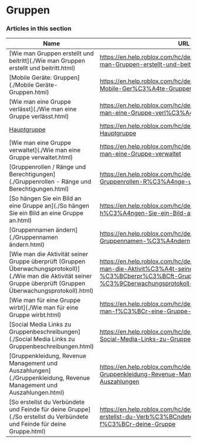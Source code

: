 # Gruppen  
### Articles in this section
Name|URL
-|-
[Wie man Gruppen erstellt und beitritt](./Wie man Gruppen erstellt und beitritt.html) |https://en.help.roblox.com/hc/de/articles/203313730-Wie-man-Gruppen-erstellt-und-beitritt
[Mobile Geräte: Gruppen](./Mobile Geräte- Gruppen.html) |https://en.help.roblox.com/hc/de/articles/203313490-Mobile-Ger%C3%A4te-Gruppen
[Wie man eine Gruppe verlässt](./Wie man eine Gruppe verlässt.html) |https://en.help.roblox.com/hc/de/articles/203313790-Wie-man-eine-Gruppe-verl%C3%A4sst
[Hauptgruppe](./Hauptgruppe.html) |https://en.help.roblox.com/hc/de/articles/203313740-Hauptgruppe
[Wie man eine Gruppe verwaltet](./Wie man eine Gruppe verwaltet.html) |https://en.help.roblox.com/hc/de/articles/203313810-Wie-man-eine-Gruppe-verwaltet
[Gruppenrollen / Ränge und Berechtigungen](./Gruppenrollen - Ränge und Berechtigungen.html) |https://en.help.roblox.com/hc/de/articles/203313770-Gruppenrollen-R%C3%A4nge-und-Berechtigungen
[So hängen Sie ein Bild an eine Gruppe an](./So hängen Sie ein Bild an eine Gruppe an.html) |https://en.help.roblox.com/hc/de/articles/203313800-So-h%C3%A4ngen-Sie-ein-Bild-an-eine-Gruppe-an
[Gruppennamen ändern](./Gruppennamen ändern.html) |https://en.help.roblox.com/hc/de/articles/4414930974228-Gruppennamen-%C3%A4ndern
[Wie man die Aktivität seiner Gruppe überprüft (Gruppen Überwachungsprotokoll)](./Wie man die Aktivität seiner Gruppe überprüft (Gruppen Überwachungsprotokoll).html) |https://en.help.roblox.com/hc/de/articles/203313780-Wie-man-die-Aktivit%C3%A4t-seiner-Gruppe-%C3%BCberpr%C3%BCft-Gruppen-%C3%9Cberwachungsprotokoll-
[Wie man für eine Gruppe wirbt](./Wie man für eine Gruppe wirbt.html) |https://en.help.roblox.com/hc/de/articles/203313820-Wie-man-f%C3%BCr-eine-Gruppe-wirbt
[Social Media Links zu Gruppenbeschreibungen](./Social Media Links zu Gruppenbeschreibungen.html) |https://en.help.roblox.com/hc/de/articles/360000910946-Social-Media-Links-zu-Gruppenbeschreibungen
[Gruppenkleidung, Revenue Management und Auszahlungen](./Gruppenkleidung, Revenue Management und Auszahlungen.html) |https://en.help.roblox.com/hc/de/articles/203313830-Gruppenkleidung-Revenue-Management-und-Auszahlungen
[So erstellst du Verbündete und Feinde für deine Gruppe](./So erstellst du Verbündete und Feinde für deine Gruppe.html) |https://en.help.roblox.com/hc/de/articles/203313750-So-erstellst-du-Verb%C3%BCndete-und-Feinde-f%C3%BCr-deine-Gruppe